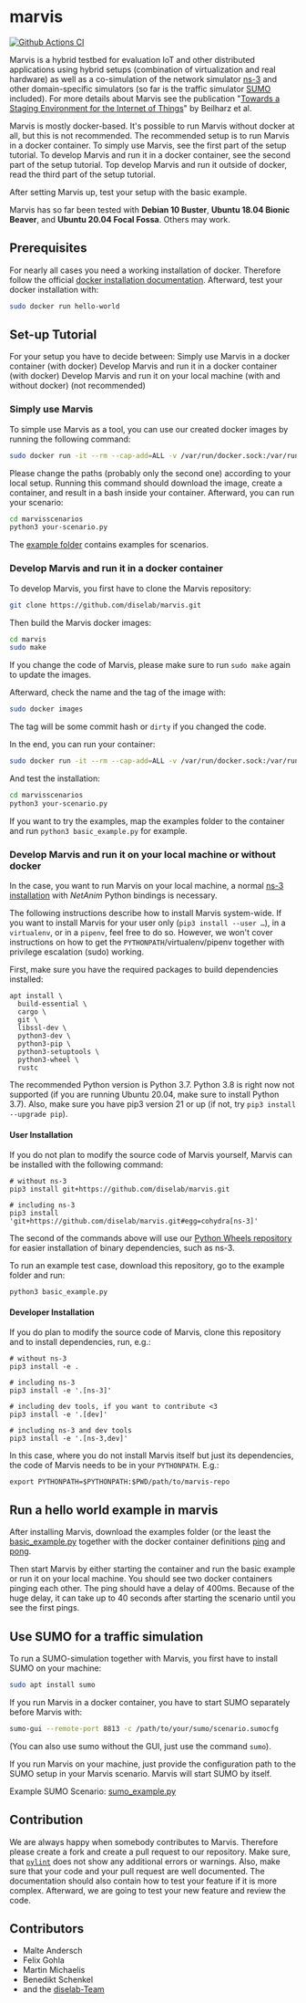 # marvis

[![Github Actions CI](https://github.com/diselab/marvis/actions/workflows/main.yml/badge.svg)](https://github.com/diselab/marvis/actions/workflows/main.yml)

Marvis is a hybrid testbed for evaluation IoT and other distributed applications using hybrid setups (combination of virtualization and real hardware) as well as a co-simulation of the network simulator [ns-3](https://nsnam.org) and other domain-specific simulators (so far is the traffic simulator [SUMO](https://sumo.dlr.de) included).
For more details about Marvis see the publication "[Towards a Staging Environment for the Internet of Things](https://arxiv.org/pdf/2101.10697.pdf)" by Beilharz et al.

Marvis is mostly docker-based. It's possible to run Marvis without docker at all, but this is not recommended.
The recommended setup is to run Marvis in a docker container. To simply use Marvis, see the first part of the setup tutorial.
To develop Marvis and run it in a docker container, see the second part of the setup tutorial.
Top develop Marvis and run it outside of docker, read the third part of the setup tutorial.

After setting Marvis up, test your setup with the basic example.

Marvis has so far been tested with **Debian 10 Buster**, **Ubuntu 18.04 Bionic Beaver**, and **Ubuntu 20.04 Focal Fossa**. Others may work.

## Prerequisites
For nearly all cases you need a working installation of docker. Therefore follow the official [docker installation documentation](https://docs.docker.com/engine/install/ubuntu/).
Afterward, test your docker installation with:
```sh
sudo docker run hello-world
```

## Set-up Tutorial

For your setup you have to decide between:
Simply use Marvis in a docker container (with docker)
Develop Marvis and run it in a docker container (with docker)
Develop Marvis and run it on your local machine (with and without docker) (not recommended)

### Simply use Marvis
To simple use Marvis as a tool, you can use our created docker images by running the following command:
```sh
sudo docker run -it --rm --cap-add=ALL -v /var/run/docker.sock:/var/run/docker.sock -v /absolute/path/to/your/marvis/scenario/folder:/marvisscenarios --net host --pid host --userns host --privileged ghcr.io/diselab/marvis:latest
```

Please change the paths (probably only the second one) according to your local setup.
Running this command should download the image, create a container, and result in a bash inside your container.
Afterward, you can run your scenario:

```sh
cd marvisscenarios
python3 your-scenario.py
```

The [example folder](https://github.com/diselab/marvis/tree/master/examples) contains examples for scenarios.

### Develop Marvis and run it in a docker container

To develop Marvis, you first have to clone the Marvis repository:
```sh
git clone https://github.com/diselab/marvis.git
```

Then build the Marvis docker images:
```sh
cd marvis
sudo make
```

If you change the code of Marvis, please make sure to run `sudo make` again to update the images.

Afterward, check the name and the tag of the image with:
```sh
sudo docker images
```
The tag will be some commit hash or `dirty` if you changed the code.

In the end, you can run your container:
```sh
sudo docker run -it --rm --cap-add=ALL -v /var/run/docker.sock:/var/run/docker.sock -v /absolute/path/to/your/marvis/scenario/folder:/marvisscenarios --net host --pid host --userns host --privileged ghcr.io/diselab/marvis:[your-tag]
```

And test the installation:
```sh
cd marvisscenarios
python3 your-scenario.py
```

If you want to try the examples, map the examples folder to the container and run `python3 basic_example.py` for example.

### Develop Marvis and run it on your local machine or without docker

In the case, you want to run Marvis on your local machine, a normal [ns-3
installation](https://www.nsnam.org/wiki/Installation) with *NetAnim* Python bindings is necessary.

The following instructions describe how to install Marvis system-wide.
If you want to install Marvis for your user only (`pip3 install --user
…`), in a `virtualenv`, or in a `pipenv`, feel free to do so. However, we
won't cover instructions on how to get the `PYTHONPATH`/virtualenv/pipenv together with privilege escalation (sudo) working.

First, make sure you have the required packages to build dependencies
installed:

```shell script
apt install \
  build-essential \
  cargo \
  git \
  libssl-dev \
  python3-dev \
  python3-pip \
  python3-setuptools \
  python3-wheel \
  rustc
```

The recommended Python version is Python 3.7. Python 3.8 is right now not supported (if you are running Ubuntu 20.04, make sure to install Python 3.7). 
Also, make sure you have pip3 version 21 or up
(if not, try `pip3 install --upgrade pip`).

#### User Installation

If you do not plan to modify the source code of Marvis yourself,
Marvis can be installed with the following command:

```shell script
# without ns-3
pip3 install git+https://github.com/diselab/marvis.git

# including ns-3
pip3 install 'git+https://github.com/diselab/marvis.git#egg=cohydra[ns-3]'
```

The second of the commands above will use our
[Python Wheels repository](https://github.com/osmhpi/python-wheels)
for easier installation of binary dependencies, such as ns-3.

To run an example test case, download this repository, go to the example folder and run:
```shell script
python3 basic_example.py
```

#### Developer Installation

If you do plan to modify the source code of Marvis, clone this
repository and to install dependencies, run, e.g.:

```shell script
# without ns-3
pip3 install -e .

# including ns-3
pip3 install -e '.[ns-3]'

# including dev tools, if you want to contribute <3
pip3 install -e '.[dev]'

# including ns-3 and dev tools
pip3 install -e '.[ns-3,dev]'
```

In this case, where you do not install Marvis itself but just its
dependencies, the code of Marvis needs to be in your `PYTHONPATH`.
E.g.:

```shell script
export PYTHONPATH=$PYTHONPATH:$PWD/path/to/marvis-repo
```

## Run a hello world example in marvis
After installing Marvis, download the examples folder (or the least the [basic_example.py](https://github.com/diselab/marvis/blob/master/examples/basic_example.py) together with the docker container definitions [ping](https://github.com/diselab/marvis/tree/master/examples/docker/ping) and [pong](https://github.com/diselab/marvis/tree/master/examples/docker/pong).

Then start Marvis by either starting the container and run the basic example or run it on your local machine.
You should see two docker containers pinging each other. The ping should have a delay of 400ms.
Because of the huge delay, it can take up to 40 seconds after starting the scenario until you see the first pings.

## Use SUMO for a traffic simulation
To run a SUMO-simulation together with Marvis, you first have to install SUMO on your machine:
```sh
sudo apt install sumo
```

If you run Marvis in a docker container, you have to start SUMO separately before Marvis with:
```sh
sumo-gui --remote-port 8813 -c /path/to/your/sumo/scenario.sumocfg
```
(You can also use sumo without the GUI, just use the command `sumo`).

If you run Marvis on your machine, just provide the configuration path to the SUMO setup in your Marvis scenario. Marvis will start SUMO by itself. 

Example SUMO Scenario: [sumo_example.py](https://github.com/diselab/marvis/blob/master/examples/sumo_example.py)

## Contribution

We are always happy when somebody contributes to Marvis.
Therefore please create a fork and create a pull request to our repository.
Make sure, that [`pylint`](https://www.pylint.org/) does not show any additional errors or warnings.
Also, make sure that your code and your pull request are well documented.
The documentation should also contain how to test your feature if it is more complex.
Afterward, we are going to test your new feature and review the code.


## Contributors

 - Malte Andersch
 - Felix Gohla
 - Martin Michaelis
 - Benedikt Schenkel
 - and the [diselab-Team](https://diselab.berlin)
